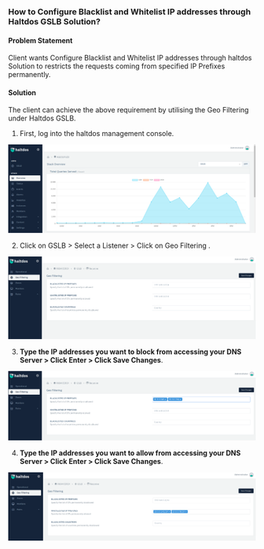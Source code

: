 ### **How to Configure Blacklist and Whitelist IP addresses through Haltdos GSLB Solution**?

#### **Problem Statement**

Client wants Configure Blacklist and Whitelist IP addresses through haltdos Solution to restricts the requests coming from specified IP Prefixes permanently. 

#### **Solution**

The client can achieve the above requirement by utilising the Geo Filtering under Haltdos GSLB.

1. First, log into the haltdos management console.

![](/img/gslb/v6/kb/gslb2.1.png)

2. Click on GSLB > Select a Listener > Click on Geo Filtering .

![](/img/gslb/v6/kb/gslb2.2.png)

3. **Type the IP addresses you want to block from accessing your DNS Server > Click Enter > Click Save Changes**.

![](/img/gslb/v6/kb/gslb2.3.png)

4. **Type the IP addresses you want to allow from accessing your DNS Server > Click Enter > Click Save Changes**.

![](/img/gslb/v6/kb/gslb2.4.png)